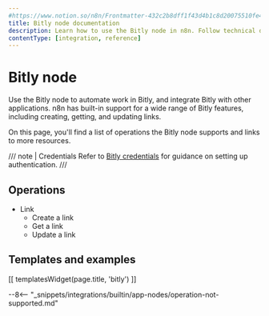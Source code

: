 ```yaml
---
#https://www.notion.so/n8n/Frontmatter-432c2b8dff1f43d4b1c8d20075510fe4
title: Bitly node documentation
description: Learn how to use the Bitly node in n8n. Follow technical documentation to integrate Bitly node into your workflows.
contentType: [integration, reference]
---
```


# Bitly node

Use the Bitly node to automate work in Bitly, and integrate Bitly with other applications. n8n has built-in support for a wide range of Bitly features, including creating, getting, and updating links.

On this page, you'll find a list of operations the Bitly node supports and links to more resources.

/// note | Credentials
Refer to [Bitly credentials](/integrations/builtin/credentials/bitly/) for guidance on setting up authentication. 
///

## Operations

* Link
    * Create a link
    * Get a link
    * Update a link

## Templates and examples

<!-- see https://www.notion.so/n8n/Pull-in-templates-for-the-integrations-pages-37c716837b804d30a33b47475f6e3780 -->
[[ templatesWidget(page.title, 'bitly') ]]

--8<-- "_snippets/integrations/builtin/app-nodes/operation-not-supported.md"

